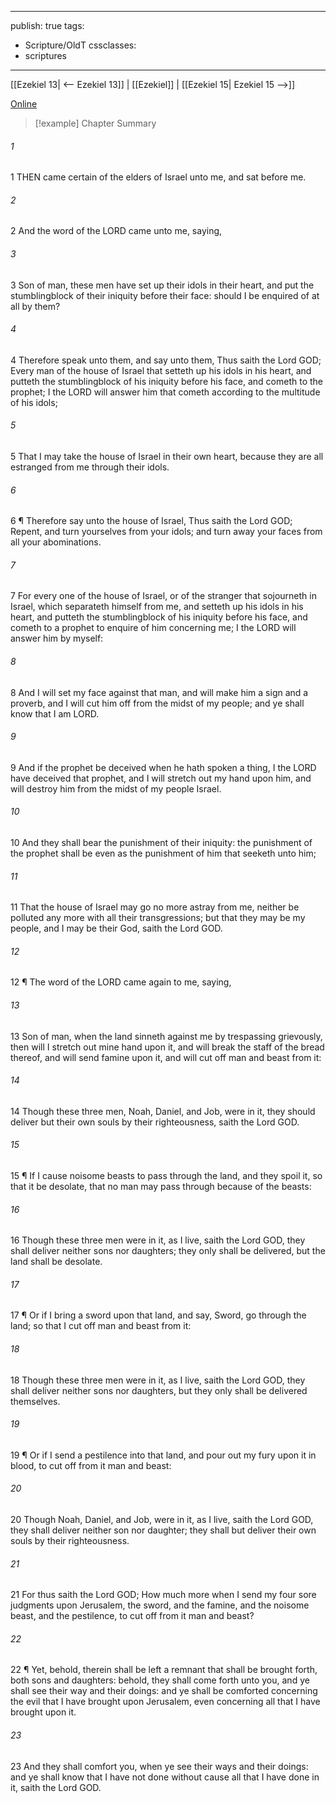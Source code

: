 

---
publish: true
tags:
  - Scripture/OldT
cssclasses:
  - scriptures
---
[[Ezekiel 13| <-- Ezekiel 13]] | [[Ezekiel]] | [[Ezekiel 15| Ezekiel 15 -->]]

[Online](https://churchofjesuschrist.org/study/scriptures/ot/ezek/14?lang=eng)

>[!example] Chapter Summary
>
###### 1
1 THEN came certain of the elders of Israel unto me, and sat before me.
###### 2
2 And the word of the LORD came unto me, saying,
###### 3
3 Son of man, these men have set up their idols in their heart, and put the stumblingblock of their iniquity before their face: should I be enquired of at all by them?
###### 4
4 Therefore speak unto them, and say unto them, Thus saith the Lord GOD; Every man of the house of Israel that setteth up his idols in his heart, and putteth the stumblingblock of his iniquity before his face, and cometh to the prophet; I the LORD will answer him that cometh according to the multitude of his idols;
###### 5
5 That I may take the house of Israel in their own heart, because they are all estranged from me through their idols.
###### 6
6 ¶ Therefore say unto the house of Israel, Thus saith the Lord GOD; Repent, and turn yourselves from your idols; and turn away your faces from all your abominations.
###### 7
7 For every one of the house of Israel, or of the stranger that sojourneth in Israel, which separateth himself from me, and setteth up his idols in his heart, and putteth the stumblingblock of his iniquity before his face, and cometh to a prophet to enquire of him concerning me; I the LORD will answer him by myself:
###### 8
8 And I will set my face against that man, and will make him a sign and a proverb, and I will cut him off from the midst of my people; and ye shall know that I am LORD.
###### 9
9 And if the prophet be deceived when he hath spoken a thing, I the LORD have deceived that prophet, and I will stretch out my hand upon him, and will destroy him from the midst of my people Israel.
###### 10
10 And they shall bear the punishment of their iniquity: the punishment of the prophet shall be even as the punishment of him that seeketh unto him;
###### 11
11 That the house of Israel may go no more astray from me, neither be polluted any more with all their transgressions; but that they may be my people, and I may be their God, saith the Lord GOD.
###### 12
12 ¶ The word of the LORD came again to me, saying,
###### 13
13 Son of man, when the land sinneth against me by trespassing grievously, then will I stretch out mine hand upon it, and will break the staff of the bread thereof, and will send famine upon it, and will cut off man and beast from it:
###### 14
14 Though these three men, Noah, Daniel, and Job, were in it, they should deliver but their own souls by their righteousness, saith the Lord GOD.
###### 15
15 ¶ If I cause noisome beasts to pass through the land, and they spoil it, so that it be desolate, that no man may pass through because of the beasts:
###### 16
16 Though these three men were in it, as I live, saith the Lord GOD, they shall deliver neither sons nor daughters; they only shall be delivered, but the land shall be desolate.
###### 17
17 ¶ Or if I bring a sword upon that land, and say, Sword, go through the land; so that I cut off man and beast from it:
###### 18
18 Though these three men were in it, as I live, saith the Lord GOD, they shall deliver neither sons nor daughters, but they only shall be delivered themselves.
###### 19
19 ¶ Or if I send a pestilence into that land, and pour out my fury upon it in blood, to cut off from it man and beast:
###### 20
20 Though Noah, Daniel, and Job, were in it, as I live, saith the Lord GOD, they shall deliver neither son nor daughter; they shall but deliver their own souls by their righteousness.
###### 21
21 For thus saith the Lord GOD; How much more when I send my four sore judgments upon Jerusalem, the sword, and the famine, and the noisome beast, and the pestilence, to cut off from it man and beast?
###### 22
22 ¶ Yet, behold, therein shall be left a remnant that shall be brought forth, both sons and daughters: behold, they shall come forth unto you, and ye shall see their way and their doings: and ye shall be comforted concerning the evil that I have brought upon Jerusalem, even concerning all that I have brought upon it.
###### 23
23 And they shall comfort you, when ye see their ways and their doings: and ye shall know that I have not done without cause all that I have done in it, saith the Lord GOD.



